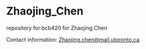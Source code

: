 # Zhaojing_Chen
repository for bcb420 for Zhaojing Chen

Contact information: Zhaojing.chen@mail.utoronto.ca
